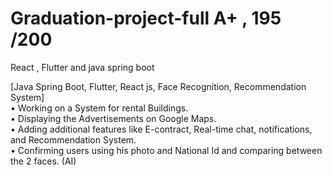 # Graduation-project-full A+ , 195 /200
React , Flutter and java spring boot

[Java Spring Boot, Flutter, React js, Face Recognition, Recommendation System] <br />
•	Working on a System for rental Buildings. <br />
•	Displaying the Advertisements on Google Maps. <br />
•	Adding additional features like E-contract, Real-time chat, notifications, and Recommendation System. <br />
•	Confirming users using his photo and National Id and comparing between the 2 faces. (AI) <br />
